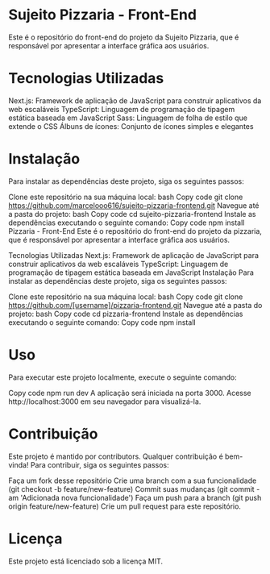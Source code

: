 
# Sujeito Pizzaria - Front-End
Este é o repositório do front-end do projeto da Sujeito Pizzaria, que é responsável por apresentar a interface gráfica aos usuários.

# Tecnologias Utilizadas
Next.js: Framework de aplicação de JavaScript para construir aplicativos da web escaláveis
TypeScript: Linguagem de programação de tipagem estática baseada em JavaScript
Sass: Linguagem de folha de estilo que extende o CSS
Álbuns de ícones: Conjunto de ícones simples e elegantes

# Instalação
Para instalar as dependências deste projeto, siga os seguintes passos:

Clone este repositório na sua máquina local:
bash
Copy code
git clone https://github.com/marcelooo616/sujeito-pizzaria-frontend.git
Navegue até a pasta do projeto:
bash
Copy code
cd sujeito-pizzaria-frontend
Instale as dependências executando o seguinte comando:
Copy code
npm install
Pizzaria - Front-End
Este é o repositório do front-end do projeto da pizzaria, que é responsável por apresentar a interface gráfica aos usuários.

Tecnologias Utilizadas
Next.js: Framework de aplicação de JavaScript para construir aplicativos da web escaláveis
TypeScript: Linguagem de programação de tipagem estática baseada em JavaScript
Instalação
Para instalar as dependências deste projeto, siga os seguintes passos:

Clone este repositório na sua máquina local:
bash
Copy code
git clone https://github.com/[username]/pizzaria-frontend.git
Navegue até a pasta do projeto:
bash
Copy code
cd pizzaria-frontend
Instale as dependências executando o seguinte comando:
Copy code
npm install

# Uso
Para executar este projeto localmente, execute o seguinte comando:

Copy code
npm run dev
A aplicação será iniciada na porta 3000. Acesse http://localhost:3000 em seu navegador para visualizá-la.

# Contribuição
Este projeto é mantido por contributors. Qualquer contribuição é bem-vinda! Para contribuir, siga os seguintes passos:

Faça um fork desse repositório
Crie uma branch com a sua funcionalidade (git checkout -b feature/new-feature)
Commit suas mudanças (git commit -am 'Adicionada nova funcionalidade')
Faça um push para a branch (git push origin feature/new-feature)
Crie um pull request para este repositório.

# Licença
Este projeto está licenciado sob a licença MIT.
